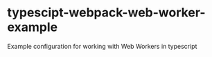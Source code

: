 # typescipt-webpack-web-worker-example
Example configuration for working with Web Workers in typescript
